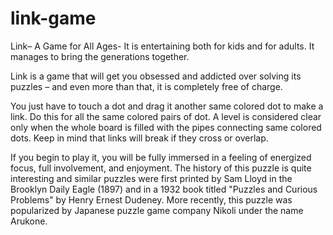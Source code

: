 # link-game
Link– A Game for All Ages- It is entertaining both for kids and for adults. It manages to bring the generations together.

Link is a game that will get you obsessed and addicted over solving its puzzles – and even more than that, it is completely free of charge.

You just have to touch a dot and drag it another same colored dot to make a link. Do this for all the same colored pairs of dot. A level is considered clear only when the whole board is filled with the pipes connecting same colored dots. Keep in mind that links will break if they cross or overlap.

If you begin to play it, you will be fully immersed in a feeling of energized focus, full involvement, and enjoyment.
The history of this puzzle is quite interesting and similar puzzles were first printed by Sam Lloyd in the Brooklyn Daily Eagle (1897) and in a 1932 book titled "Puzzles and Curious Problems" by Henry Ernest Dudeney. More recently, this puzzle was popularized by Japanese puzzle game company Nikoli under the name Arukone.
